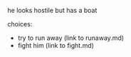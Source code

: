 he looks hostile but has a boat

choices:
- try to run away (link to runaway.md)
- fight him (link to fight.md)